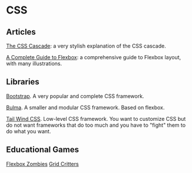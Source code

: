 CSS
===

Articles
--------

[The CSS Cascade](https://wattenberger.com/blog/css-cascade): a very stylish
explanation of the CSS cascade.

[A Complete Guide to Flexbox](https://css-tricks.com/snippets/css/a-guide-to-flexbox/): a comprehensive guide to Flexbox layout, with many illustrations.


Libraries
---------

[Bootstrap](https://getbootstrap.com/). A very popular and complete CSS
framework. 

[Bulma](https://bulma.io/). A smaller and modular CSS framework. Based on
flexbox.

[Tail Wind CSS](https://tailwindcss.com/). Low-level CSS framework. You want to
customize CSS but do not want frameworks that do too much and you have to
"fight" them to do what you want.

Educational Games
-----------------
[Flexbox Zombies](https://mastery.games/p/flexbox-zombies)
[Grid Critters](https://gridcritters.com/)

